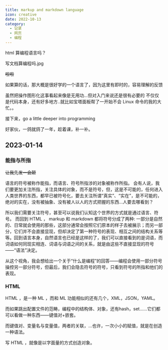 ```yaml
---
title: markup and markdown language
icon: creative
date: 2022-10-13
category:
  - 记录
  - 网页
  - 编程
---
```


html 算编程语言吗？

写文档算编程吗.jpg

~~啦啦~~

如果算的话，那大概是很好学的一个语言了，因为这里有即时的，容易理解的反馈

虽然把操作图形化这事看起来像是无用功...但对入门来说还是很有必要的
不仅仅是代码本身，还有好多地方..就比如宝塔面板帮了一开始不会 Linux 命令的我的大忙。。

接下来，go a little deeper into programming

好家伙，一鸽就鸽了一年，趁着课，补一补。

## 2023-01-14

### 能指与所指

~~让我先发一会颠~~

语言的符号被称作能指，而语言、符号所指涉的对象被称作所指。
会有人说，我们要更加关注所指，关注具体的对象，而不是符号，但，这是不可能的，任何进入人类世界的东西，都早已被符号化，要去关注所谓“真实”、“实在”，是不可能的，绝对的实在，没有被抽象、没有被人以人的方式把握的东西...人要去哪看到？

所以我们需要关注符号，甚至可以说我们认知这个世界的方式就是通过语言、符号。
而回到 HTML ， markup 和 markdown 都将符号分成了两种: 一部分是自然的、日常就会使用的那些，这部分通常会按照它们原本的样子去被展示；而另一部分，它们并不会直接显现，但却决定了第一种符号的表现、相互之间的结构关系等等。回到语言本身，自然语言也已经是这样的了，我们可以直接看到的是词语，而词语如何同现实相连、词语与词语之间的关系，就是由这些不直接显现的符号——“语法”决定。

从这个视角，我会想给出一个关于“什么是编程”的回答——编程会使用一部分符号操控另一部分符号，但最后，我们会隐去符号的符号，只看到符号的所指和他们的表现。

### HTML

HTML ，是一种 ML ，而和 ML 功能相似的还有几个，XML，JSON，YAML。

而如果跳出配置文件的范畴，编程中的结构体、对象，还有hash，set......它们都可以看做一种东西——键值对+嵌套。

而键值对、变量名与变量值，两者的关联，...也许，一次小小的赋值，就是在创造一种语法。

写 HTML ，就像是以字面量的方式创造对象。
